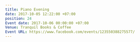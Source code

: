 ```yaml
---
title: Piano Evening
date: 2017-10-05 12:22:00 +07:00
position: 24
Event date: 2017-10-06 00:00:00 +07:00
Venue: Tranquil Books & Coffee
Event URL: https://www.facebook.com/events/123550388275577/
---
```


